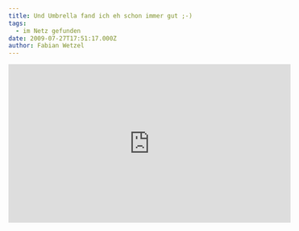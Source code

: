 ```yaml
---
title: Und Umbrella fand ich eh schon immer gut ;-)
tags:
  - im Netz gefunden
date: 2009-07-27T17:51:17.000Z
author: Fabian Wetzel
---
```


<iframe width="560" height="315" src="https://www.youtube.com/embed/fiAb1HuiHyA" frameborder="0" allowfullscreen></iframe>


